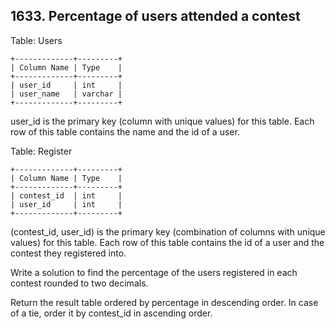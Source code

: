 ## 1633. Percentage of users attended a contest

Table: Users
```
+-------------+---------+
| Column Name | Type    |
+-------------+---------+
| user_id     | int     |
| user_name   | varchar |
+-------------+---------+
```
user_id is the primary key (column with unique values) for this table.
Each row of this table contains the name and the id of a user.


Table: Register
```
+-------------+---------+
| Column Name | Type    |
+-------------+---------+
| contest_id  | int     |
| user_id     | int     |
+-------------+---------+
```
(contest_id, user_id) is the primary key (combination of columns with unique values) for this table.
Each row of this table contains the id of a user and the contest they registered into.


Write a solution to find the percentage of the users registered in each contest rounded to two decimals.

Return the result table ordered by percentage in descending order. In case of a tie, order it by contest_id in ascending order.